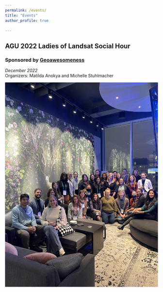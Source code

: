 ```yaml
---
permalink: /events/
title: "Events"
author_profile: true

---
```


## **AGU 2022 Ladies of Landsat Social Hour**
### Sponsored by [Geoawesomeness](https://geoawesomeness.com/)
*December 2022*\
Organizers: Matilda Anokya and Michelle Stuhlmacher

![network image](https://raw.githubusercontent.com/ladiesoflandsat/ladiesoflandsat.github.io/gh-pages/images/AGU2022Social.jpg)

